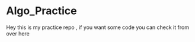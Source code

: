 # Algo_Practice
Hey this is my practice repo , if you want some code you can check it from over here

